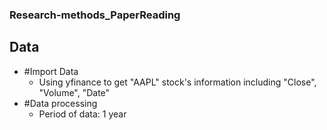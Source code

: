 ### Research-methods_PaperReading

## Data
- #Import Data
    - Using yfinance to get "AAPL" stock's information including "Close", "Volume", "Date"
- #Data processing
    - Period of data: 1 year
